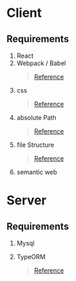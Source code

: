 # Client

## Requirements

1. React
2. Webpack / Babel
   > [Reference](https://www.valentinog.com/blog/babel/)
3. css
   > [Reference](https://webpack.js.org/loaders/sass-loader/)
4. absolute Path
   > [Reference](https://im-developer.tistory.com/186)
5. file Structure
   > [Reference](https://ui.toast.com/weekly-pick/ko_20200213/)
6. semantic web

# Server

## Requirements

1. Mysql

2. TypeORM
   > [Reference](https://typeorm.io/#/connection)
